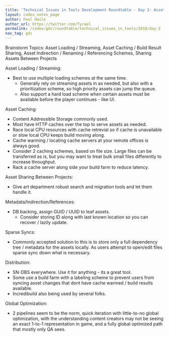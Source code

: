 ```yaml
---
title: 'Technical Issues in Tools Development Roundtable - Day 2: Assets'
layout: codex_notes_page
author: Paul Haile
author_url: https://twitter.com/Tyrael
permalink: /codex/gdc/roundtable/technical_issues_in_tools/2018/day-2
nav_tag: gdc
---
```


Brainstorm Topics:  Asset Loading / Streaming, Asset Caching / Build Result Sharing, Asset Indirection / Renaming / Referencing Schemes, Sharing Assets Between Projects

Asset Loading / Streaming:
  - Best to use multiple loading schemes at the same time.
    - Generally rely on streaming assets in as needed, but also with a prioritization scheme, so high priority assets can jump the queue.
    - Also support a hard load scheme when certain assets must be available before the player continues - like UI.


Asset Caching:
  - Content Addressible Storage commonly used.
  - Most have HTTP caches over the top to serve assets as needed.
  - Race local CPU resources with cache retrevial so if cache is unavailable or slow local CPU keeps build moving along.
  - Cache warming / locating cache servers at your remote offices is always good.
  - Consider 2 caching schemes, based on file size.  Large files can be transferred as is, but you may want to treat bulk small files differently to increase throughput.
  - Rack a cache server along side your build farm to reduce latency.


Asset Sharing Between Projects:
  - Give art department robust search and migration tools and let them handle it.  


Metadata/Indirection/References:
  - DB backing, assign GUID / UUID to leaf assets.
    - Consider storing ID along with last known location so you can recover / lazily update.


Sparse Syncs:
  - Commonly accepted solution to this is to store only a full dependency tree / metadata for the assets locally.  As users attempt to open/edit files sparse sync down what is necessary.


Distribution:
  - SN-DBS everywhere.  Use it for anything - its a great tool.
  - Some use a build farm with a labeling scheme to prevent users from syncing asset changes that dont have cache warmed / build results available.
  - Incredibuild also being used by several folks.


Global Optimization:
  - 2 pipelines seem to be the norm, quick iteration with little-to-no global optimization, with the understanding content creators may not be seeing an exact 1-to-1 representation in game, and a fully global optimized path that mostly only QA sees.  

